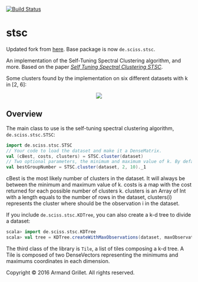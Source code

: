 [![Build Status](https://github.com/Sciss/stsc/workflows/Scala%20CI/badge.svg?branch=main)](https://github.com/Sciss/stsc/actions?query=workflow%3A%22Scala+CI%22)

# stsc

Updated fork from [here](https://github.com/armandgrillet/stsc). Base package is now `de.sciss.stsc`.

An implementation of the Self-Tuning Spectral Clustering algorithm, and more. Based on the paper 
[*Self Tuning Spectral Clustering STSC*](http://www.vision.caltech.edu/lihi/Demos/SelfTuningClustering.html).

Some clusters found by the implementation on six different datasets with k in [2, 6]:

<p align="center">
<img src="results.png">
</p>

## Overview

The main class to use is the self-tuning spectral clustering algorithm, `de.sciss.stsc.STSC`:

```scala
import de.sciss.stsc.STSC
// Your code to load the dataset and make it a DenseMatrix.
val (cBest, costs, clusters) = STSC.cluster(dataset)
// Two optional parameters, the minimum and maximum value of k. By default: 2 and 6.
val bestGroupNumber = STSC.cluster(dataset, 2, 10)._1
```

cBest is the most likely number of clusters in the dataset. It will always be between the minimum and maximum 
value of k.
costs is a map with the cost returned for each possible number of clusters k.
clusters is an Array of Int with a length equals to the number of rows in the dataset, clusters(i) represents the 
cluster where should be the observation i in the dataset.

If you include `de.sciss.stsc.KDTree`, you can also create a k-d tree to divide a dataset:

```scala
scala> import de.sciss.stsc.KDTree
scala> val tree = KDTree.createWithMaxObservations(dataset, maxObservationsPerTile, tileBorderWidth)
```

The third class of the library is `Tile`, a list of tiles composing a k-d tree.
A Tile is composed of two DenseVectors representing the minimums and maximums coordinates in each dimension.

Copyright © 2016 Armand Grillet. All rights reserved.
